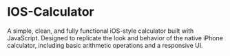 # IOS-Calculator
A simple, clean, and fully functional iOS-style calculator built with JavaScript. Designed to replicate the look and behavior of the native iPhone calculator, including basic arithmetic operations and a responsive UI.
